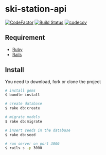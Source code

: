 # ski-station-api

[![CodeFactor](https://www.codefactor.io/repository/github/sombreroelgringo/ski-station-api/badge)](https://www.codefactor.io/repository/github/sombreroelgringo/ski-station-api)
[![Build Status](https://travis-ci.org/SombreroElGringo/ski-station-api.svg?branch=develop)](https://travis-ci.org/SombreroElGringo/ski-station-api)
[![codecov](https://codecov.io/gh/SombreroElGringo/ski-station-api/branch/develop/graph/badge.svg)](https://codecov.io/gh/SombreroElGringo/ski-station-api)

## Requirement

* [Ruby](https://www.ruby-lang.org/en/documentation/installation/)
* [Rails](https://guides.rubyonrails.org/v5.0/getting_started.html)

## Install

You need to download, fork or clone the project

``` bash
# install gems
$ bundle install

# create database
$ rake db:create

# migrate models
$ rake db:migrate

# insert seeds in the database
$ rake db:seed

# run server on port 3000
$ rails s -p 3000
```

